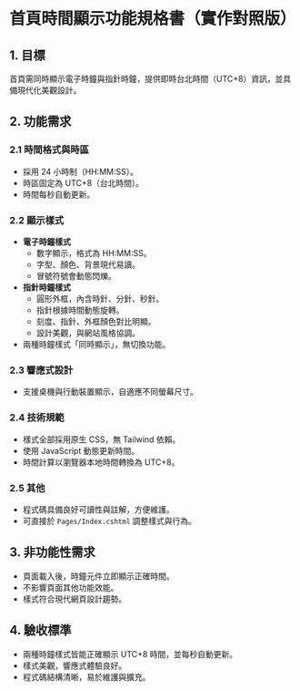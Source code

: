 
# 首頁時間顯示功能規格書（實作對照版）

## 1. 目標
首頁需同時顯示電子時鐘與指針時鐘，提供即時台北時間（UTC+8）資訊，並具備現代化美觀設計。

## 2. 功能需求

### 2.1 時間格式與時區
- 採用 24 小時制（HH:MM:SS）。
- 時區固定為 UTC+8（台北時間）。
- 時間每秒自動更新。

### 2.2 顯示樣式
- **電子時鐘樣式**
  - 數字顯示，格式為 HH:MM:SS。
  - 字型、顏色、背景現代易讀。
  - 冒號符號會動態閃爍。
- **指針時鐘樣式**
  - 圓形外框，內含時針、分針、秒針。
  - 指針根據時間動態旋轉。
  - 刻度、指針、外框顏色對比明顯。
  - 設計美觀，與網站風格協調。
- 兩種時鐘樣式「同時顯示」，無切換功能。

### 2.3 響應式設計
- 支援桌機與行動裝置顯示，自適應不同螢幕尺寸。

### 2.4 技術規範
- 樣式全部採用原生 CSS，無 Tailwind 依賴。
- 使用 JavaScript 動態更新時間。
- 時間計算以瀏覽器本地時間轉換為 UTC+8。

### 2.5 其他
- 程式碼具備良好可讀性與註解，方便維護。
- 可直接於 `Pages/Index.cshtml` 調整樣式與行為。

## 3. 非功能性需求
- 頁面載入後，時鐘元件立即顯示正確時間。
- 不影響頁面其他功能效能。
- 樣式符合現代網頁設計趨勢。

## 4. 驗收標準
- 兩種時鐘樣式皆能正確顯示 UTC+8 時間，並每秒自動更新。
- 樣式美觀，響應式體驗良好。
- 程式碼結構清晰，易於維護與擴充。
